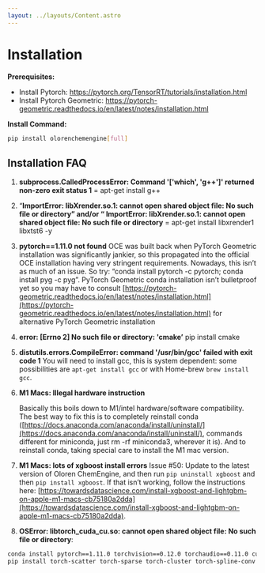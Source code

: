 ```yaml
---
layout: ../layouts/Content.astro
---
```


# Installation
**Prerequisites:**
- Install Pytorch: https://pytorch.org/TensorRT/tutorials/installation.html
- Install Pytorch Geometric: https://pytorch-geometric.readthedocs.io/en/latest/notes/installation.html

**Install Command:**
```bash
pip install olorenchemengine[full]
```

## Installation FAQ
1. **subprocess.CalledProcessError: Command '['which', 'g++']' returned non-zero exit status 1**
= apt-get install g++
2. “**ImportError: libXrender.so.1: cannot open shared object file: No such file or directory” and/or “
ImportError: libXrender.so.1: cannot open shared object file: No such file or directory**
= apt-get install libxrender1 libxtst6 -y
3. **pytorch==1.11.0 not found**
OCE was built back when PyTorch Geometric installation was significantly jankier, so this propagated into the official OCE installation having very stringent requirements. Nowadays, this isn’t as much of an issue. So try: “conda install pytorch -c pytorch; conda install pyg -c pyg”. PyTorch Geometric conda installation isn’t bulletproof yet so you may have to consult [https://pytorch-geometric.readthedocs.io/en/latest/notes/installation.html](https://pytorch-geometric.readthedocs.io/en/latest/notes/installation.html) for alternative PyTorch Geometric installation
4. **error: [Errno 2] No such file or directory: 'cmake’**
pip install cmake
5. **distutils.errors.CompileError: command '/usr/bin/gcc' failed with exit code 1**
You will need to install gcc, this is system dependent: some possibilities are `apt-get install gcc` or with Home-brew `brew install gcc`.
6. **M1 Macs: Illegal hardware instruction**

    Basically this boils down to M1/intel hardware/software compatibility. The best way to fix this is to completely reinstall conda ([https://docs.anaconda.com/anaconda/install/uninstall/](https://docs.anaconda.com/anaconda/install/uninstall/), commands different for miniconda, just rm -rf miniconda3, wherever it is). And to reinstall conda, taking special care to install the M1 mac version.

7. ****M1 Macs: lots of xgboost install errors****
Issue #50: Update to the latest version of Oloren ChemEngine, and then run `pip uninstall xgboost` and then `pip install xgboost`. If that isn’t working, follow the instructions here: [https://towardsdatascience.com/install-xgboost-and-lightgbm-on-apple-m1-macs-cb75180a2dda](https://towardsdatascience.com/install-xgboost-and-lightgbm-on-apple-m1-macs-cb75180a2dda).

8. **OSError: libtorch_cuda_cu.so: cannot open shared object file: No such file or directory**:
```bash
conda install pytorch==1.11.0 torchvision==0.12.0 torchaudio==0.11.0 cudatoolkit=11.3 -c pytorch
pip install torch-scatter torch-sparse torch-cluster torch-spline-conv torch-geometric -f [https://data.pyg.org/whl/torch-1.11.0+cu113.html](https://data.pyg.org/whl/torch-1.11.0+cu113.html)
```